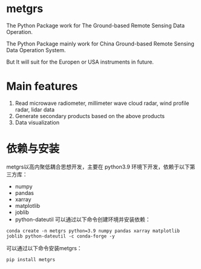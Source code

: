 # metgrs
The Python Package work for The Ground-based Remote Sensing Data Operation.

The Python Package mainly work for China Ground-based Remote Sensing Data Operation System.

But It will suit for the Europen or USA instruments in future.

# Main features
1. Read microwave radiometer, millimeter wave cloud radar, wind profile radar, lidar data
2. Generate secondary products based on the above products
3. Data visualization

# 依赖与安装
metgrs以高内聚低耦合思想开发，主要在 python3.9 环境下开发，依赖于以下第三方库：
- numpy
- pandas
- xarray
- matplotlib
- joblib
- python-dateutil
可以通过以下命令创建环境并安装依赖：
```shell
conda create -n metgrs python=3.9 numpy pandas xarray matplotlib joblib python-dateutil -c conda-forge -y
```
可以通过以下命令安装metgrs：
```shell
pip install metgrs
```

